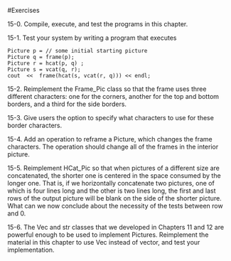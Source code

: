 #Exercises

15-0. Compile, execute, and test the programs in this chapter. 

15-1. Test your system by writing a program that executes
```
Picture p = // some initial starting picture
Picture q = frame(p);
Picture r = hcat(p, q) ;
Picture s = vcat(q, r);
cout  <<  frame(hcat(s, vcat(r, q))) << endl;
```
15-2. Reimplement the Frame_Pic class so that the frame uses three different characters: one for the corners, another for the top and bottom borders, and a third for the side borders.

15-3. Give users the option to specify what characters to use for these border characters.

15-4. Add an operation to reframe a Picture, which changes the frame characters. The operation should change all of the frames in the interior picture.

15-5. Reimplement HCat_Pic so that when pictures of a different size are concatenated, the shorter one is centered in the space consumed by the longer one. That is, if we horizontally concatenate two pictures, one of which is four lines long and the other is two lines long, the first and last rows of the output picture will be blank on the side of the shorter picture. What can we now conclude about the necessity of the tests between row and 0.

15-6. The Vec and str classes that we developed in Chapters 11 and 12 are powerful enough to be used to implement Pictures. Reimplement the material in this chapter to use Vec<str> instead of vector<string>, and test your implementation.
